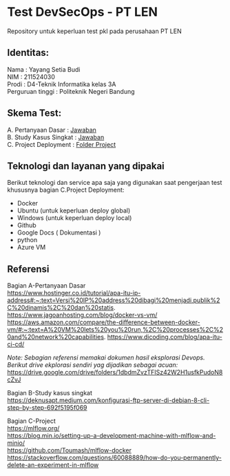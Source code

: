 # Test DevSecOps - PT LEN

Repository untuk keperluan test pkl pada perusahaan PT LEN

## Identitas:
Nama             : Yayang Setia Budi  
NIM              : 211524030  
Prodi            : D4-Teknik Informatika kelas 3A  
Perguruan tinggi : Politeknik Negeri Bandung  

## Skema Test: 
A. Pertanyaan Dasar : [Jawaban](https://github.com/SetiaBudii/test-devops/tree/main/A-Pertanyaan-Dasar)  
B. Study Kasus Singkat : [Jawaban](https://github.com/SetiaBudii/test-devops/tree/main/B-Study%20Kasus)  
C. Project Deployment  : [Folder Project](https://github.com/SetiaBudii/test-devops/tree/main/C-Project)  

## Teknologi dan layanan yang dipakai
Berikut teknologi dan service apa saja yang digunakan saat pengerjaan test khususnya bagian C.Project Deployment:
- Docker
- Ubuntu (untuk keperluan deploy global)
- Windows (untuk keperluan deploy local)
- Github
- Google Docs ( Dokumentasi )
- python
- Azure VM

## Referensi
Bagian A-Pertanyaan Dasar  
https://www.hostinger.co.id/tutorial/apa-itu-ip-address#:~:text=Versi%20IP%20address%20dibagi%20menjadi,publik%2C%20dinamis%2C%20dan%20statis.
https://www.jagoanhosting.com/blog/docker-vs-vm/
https://aws.amazon.com/compare/the-difference-between-docker-vm/#:~:text=A%20VM%20lets%20you%20run,%2C%20processes%2C%20and%20network%20capabilities.
https://www.dicoding.com/blog/apa-itu-ci-cd/

_Note: Sebagian referensi memakai dokumen hasil eksplorasi Devops. Berikut drive ekplorasi sendiri yag dijadikan sebagai acuan:_
 https://drive.google.com/drive/folders/1dbdmZvzTFISz42W2H1usfkPudoN8cZvJ

Bagian B-Study kasus singkat  
https://deknusapt.medium.com/konfigurasi-ftp-server-di-debian-8-cli-step-by-step-692f5195f069

Bagian C-Project  
https://mlflow.org/  
https://blog.min.io/setting-up-a-development-machine-with-mlflow-and-minio/  
https://github.com/Toumash/mlflow-docker  
https://stackoverflow.com/questions/60088889/how-do-you-permanently-delete-an-experiment-in-mlflow  


